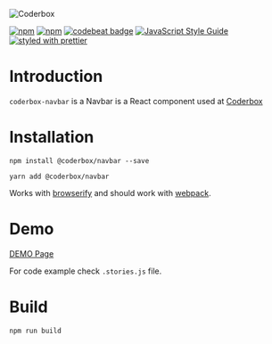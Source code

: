 ![Coderbox](https://s3-eu-west-1.amazonaws.com/coderbox/common/logo-blue.png)

[![npm](https://img.shields.io/npm/dm/@coderbox/navbar.svg)](https://www.npmjs.com/package/@coderbox/navbar)
[![npm](https://img.shields.io/npm/v/@coderbox/navbar.svg)](https://www.npmjs.com/package/@coderbox/navbar)
[![codebeat badge](https://codebeat.co/badges/e36bc3bb-b479-4654-b1e5-110d1255a9b9)](https://codebeat.co/projects/github-com-coderboxapp-coderbox-navbar-master)
[![JavaScript Style Guide](https://img.shields.io/badge/code_style-standard-brightgreen.svg)](https://standardjs.com)
[![styled with prettier](https://img.shields.io/badge/styled_with-prettier-ff69b4.svg)](https://github.com/prettier/prettier)

# Introduction
`coderbox-navbar` is a Navbar is a React component used at [Coderbox](https://www.coderbox.me)

# Installation

```
npm install @coderbox/navbar --save
```
```
yarn add @coderbox/navbar
```
Works with [browserify](https://github.com/substack/node-browserify) and should work with [webpack](https://github.com/visionmedia/superagent/wiki/SuperAgent-for-Webpack).

# Demo
[DEMO Page](https://coderboxapp.github.io/coderbox-navbar/)

For code example check `.stories.js` file.

# Build

```
npm run build
```